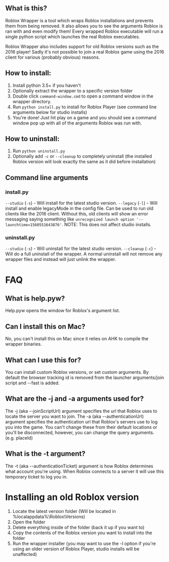 ## What is this?
Roblox Wrapper is a tool which wraps Roblox installations and prevents them from being removed.
It also allows you to see the arguments Roblox is ran with and even modify them!
Every wrapped Roblox executable will run a single python script which launches the real Roblox executables.

Roblox Wrapper also includes support for old Roblox versions such as the 2016 player!
Sadly it's not possible to join a real Roblox game using the 2016 client for various (probably obvious) reasons.

## How to install:
  1. Install python 3.5+ if you haven't
  2. Optionally extract the wrapper to a specific version folder
  3. Double click `command-window.cmd` to open a command window in the wrapper directory.
  4. Run `python install.py` to install for Roblox Player (see command line arguments below for studio installs)
  5. You're done! Just hit play on a game and you should see a command window pop up with all of the arguments Roblox was run with.
## How to uninstall:
  1. Run `python uninstall.py`
  2. Optionally add `-c` or `--cleanup` to completely uninstall (the installed Roblox version will look exactly the same as it did before installation)

## Command line arguments
### install.py
`--studio` (`-s`) - Will install for the latest studio version.
`--legacy` (`-l`) - Will install and enable legacyMode in the config file. Can be used to run old clients like the 2016 client. Without this, old clients will show an error messaging saying something like `unrecognized launch option '--launchtime=1560551643876'`. NOTE: This does not affect studio installs.
### uninstall.py
`--studio` (`-s`) - Will uninstall for the latest studio version.
`--cleanup` (`-c`) - Will do a full uninstall of the wrapper. A normal uninstall will not remove any wrapper files and instead will just unlink the wrapper.

# FAQ
## What is help.pyw?
Help.pyw opens the window for Roblox's argument list.

## Can I install this on Mac?
No, you can't install this on Mac since it relies on AHK to compile the wrapper binaries.

## What can I use this for?
You can install custom Roblox versions, or set custom arguments. By default the browser tracking id is removed from the launcher arguments/join script and --fast is added.

## What are the -j and -a arguments used for?
The -j (aka --joinScriptUrl) argument specifies the url that Roblox uses to locate the server you want to join.
The -a (aka --authenticationUrl) argument specifies the authentication url that Roblox's servers use to log you into the game.
You can't change these from their default locations or you'll be disconnected, however, you can change the query arguments. (e.g. placeId)

## What is the -t argument?
The -t (aka --authenticationTicket) argument is how Roblox determines what account you're using. When Roblox connects to a server it will use this temporary ticket to log you in.

# Installing an old Roblox version
  1. Locate the latest version folder (Will be located in %localappdata%\Roblox\Versions)
  2. Open the folder
  3. Delete everything inside of the folder (back it up if you want to)
  4. Copy the contents of the Roblox version you want to install into the folder
  5. Run the wrapper installer (you may want to use the -l option if you're using an older version of Roblox Player, studio installs will be unaffected)
